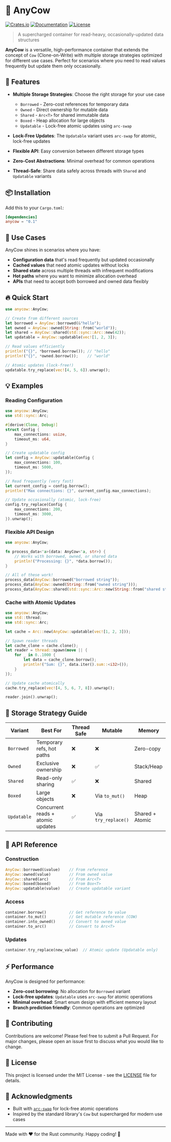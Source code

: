 # 🐄 AnyCow

[![Crates.io](https://img.shields.io/crates/v/anycow.svg)](https://crates.io/crates/anycow)
[![Documentation](https://docs.rs/anycow/badge.svg)](https://docs.rs/anycow)
[![License](https://img.shields.io/badge/license-MIT-blue.svg)](LICENSE)

> A supercharged container for read-heavy, occasionally-updated data structures

**AnyCow** is a versatile, high-performance container that extends the concept of `Cow` (Clone-on-Write) with multiple storage strategies optimized for different use cases. Perfect for scenarios where you need to read values frequently but update them only occasionally.

## 🚀 Features

- **Multiple Storage Strategies**: Choose the right storage for your use case
  - `Borrowed` - Zero-cost references for temporary data
  - `Owned` - Direct ownership for mutable data
  - `Shared` - `Arc<T>` for shared immutable data
  - `Boxed` - Heap allocation for large objects
  - `Updatable` - Lock-free atomic updates using `arc-swap`

- **Lock-Free Updates**: The `Updatable` variant uses `arc-swap` for atomic, lock-free updates
- **Flexible API**: Easy conversion between different storage types
- **Zero-Cost Abstractions**: Minimal overhead for common operations
- **Thread-Safe**: Share data safely across threads with `Shared` and `Updatable` variants

## 📦 Installation

Add this to your `Cargo.toml`:

```toml
[dependencies]
anycow = "0.1"
```

## 🎯 Use Cases

AnyCow shines in scenarios where you have:

- **Configuration data** that's read frequently but updated occasionally
- **Cached values** that need atomic updates without locks
- **Shared state** across multiple threads with infrequent modifications
- **Hot paths** where you want to minimize allocation overhead
- **APIs** that need to accept both borrowed and owned data flexibly

## 🔥 Quick Start

```rust
use anycow::AnyCow;

// Create from different sources
let borrowed = AnyCow::borrowed(&"hello");
let owned = AnyCow::owned(String::from("world"));
let shared = AnyCow::shared(std::sync::Arc::new(42));
let updatable = AnyCow::updatable(vec![1, 2, 3]);

// Read values efficiently
println!("{}", *borrowed.borrow()); // "hello"
println!("{}", *owned.borrow());    // "world"

// Atomic updates (lock-free!)
updatable.try_replace(vec![4, 5, 6]).unwrap();
```

## 💡 Examples

### Reading Configuration

```rust
use anycow::AnyCow;
use std::sync::Arc;

#[derive(Clone, Debug)]
struct Config {
    max_connections: usize,
    timeout_ms: u64,
}

// Create updatable config
let config = AnyCow::updatable(Config {
    max_connections: 100,
    timeout_ms: 5000,
});

// Read frequently (very fast)
let current_config = config.borrow();
println!("Max connections: {}", current_config.max_connections);

// Update occasionally (atomic, lock-free)
config.try_replace(Config {
    max_connections: 200,
    timeout_ms: 3000,
}).unwrap();
```

### Flexible API Design

```rust
use anycow::AnyCow;

fn process_data<'a>(data: AnyCow<'a, str>) {
    // Works with borrowed, owned, or shared data
    println!("Processing: {}", *data.borrow());
}

// All of these work!
process_data(AnyCow::borrowed("borrowed string"));
process_data(AnyCow::owned(String::from("owned string")));
process_data(AnyCow::shared(std::sync::Arc::new(String::from("shared string"))));
```

### Cache with Atomic Updates

```rust
use anycow::AnyCow;
use std::thread;
use std::sync::Arc;

let cache = Arc::new(AnyCow::updatable(vec![1, 2, 3]));

// Spawn reader threads
let cache_clone = cache.clone();
let reader = thread::spawn(move || {
    for _ in 0..1000 {
        let data = cache_clone.borrow();
        println!("Sum: {}", data.iter().sum::<i32>());
    }
});

// Update cache atomically
cache.try_replace(vec![4, 5, 6, 7, 8]).unwrap();

reader.join().unwrap();
```

## 🧠 Storage Strategy Guide

| Variant | Best For | Thread Safe | Mutable | Memory |
|---------|----------|-------------|---------|--------|
| `Borrowed` | Temporary refs, hot paths | ❌ | ❌ | Zero-copy |
| `Owned` | Exclusive ownership | ❌ | ✅ | Stack/Heap |
| `Shared` | Read-only sharing | ✅ | ❌ | Shared |
| `Boxed` | Large objects | ❌ | Via `to_mut()` | Heap |
| `Updatable` | Concurrent reads + atomic updates | ✅ | Via `try_replace()` | Shared + Atomic |

## 🔧 API Reference

### Construction
```rust
AnyCow::borrowed(&value)    // From reference
AnyCow::owned(value)        // From owned value
AnyCow::shared(arc)         // From Arc<T>
AnyCow::boxed(boxed)        // From Box<T>
AnyCow::updatable(value)    // Create updatable variant
```

### Access
```rust
container.borrow()          // Get reference to value
container.to_mut()          // Get mutable reference (COW)
container.into_owned()      // Convert to owned value
container.to_arc()          // Convert to Arc<T>
```

### Updates
```rust
container.try_replace(new_value)  // Atomic update (Updatable only)
```

## ⚡ Performance

AnyCow is designed for performance:

- **Zero-cost borrowing**: No allocation for `Borrowed` variant
- **Lock-free updates**: `Updatable` uses `arc-swap` for atomic operations
- **Minimal overhead**: Smart enum design with efficient memory layout
- **Branch prediction friendly**: Common operations are optimized

## 🤝 Contributing

Contributions are welcome! Please feel free to submit a Pull Request. For major changes, please open an issue first to discuss what you would like to change.

## 📄 License

This project is licensed under the MIT License - see the [LICENSE](LICENSE) file for details.

## 🙏 Acknowledgments

- Built with [`arc-swap`](https://crates.io/crates/arc-swap) for lock-free atomic operations
- Inspired by the standard library's `Cow` but supercharged for modern use cases

---

Made with ❤️ for the Rust community. Happy coding! 🦀
